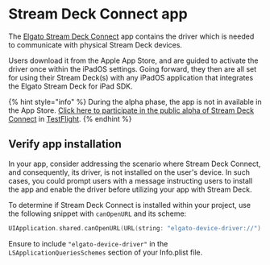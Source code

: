 # Stream Deck Connect app

The [Elgato Stream Deck Connect](https://apps.apple.com/app/elgato-stream-deck-connect/id6474433828) app contains the driver which is needed to communicate with physical Stream Deck devices. 

Users download it from the Apple App Store, and are guided to activate the driver once within the iPadOS settings. Going forward, they then are all set for using their Stream Deck(s) with any iPadOS application that integrates the Elgato Stream Deck for iPad SDK.

{% hint style="info" %}
During the alpha phase, the app is not in available in the App Store. [Click here to participate in the public alpha of Stream Deck Connect](https://testflight.apple.com/join/U4bWfk8O) in [TestFlight](https://developer.apple.com/testflight/).
{% endhint %}

## Verify app installation

In your app, consider addressing the scenario where Stream Deck Connect, and consequently, its driver, is not installed on the user's device. In such cases, you could prompt users with a message instructing users to install the app and enable the driver before utilizing your app with Stream Deck.

To determine if Stream Deck Connect is installed within your project, use the following snippet with `canOpenURL` and its scheme:

```swift
UIApplication.shared.canOpenURL(URL(string: "elgato-device-driver://")!)
```

Ensure to include `"elgato-device-driver"` in the `LSApplicationQueriesSchemes` section of your Info.plist file.